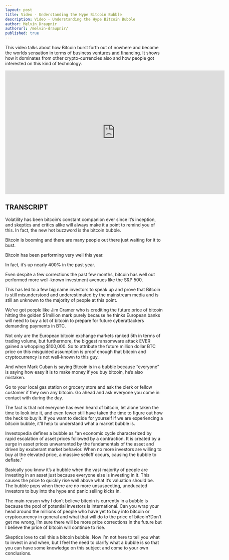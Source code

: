 ```yaml
---
layout: post
title: Video - Understanding the Hype Bitcoin Bubble
description: Video - Understanding the Hype Bitcoin Bubble
author: Melvin Draupnir
authorurl: /melvin-draupnir/ 
published: true
---
```


<p>This video talks about how Bitcoin burst forth out of nowhere and become the worlds sensation in terms of business <a href="/bitcoin-venture-investing/">ventures and financing</a>. It shows how it dominates from other crypto-currencies also and how people got interested on this kind of technology.</p>

<center><iframe width="700" height="394" src="https://www.youtube.com/embed/pdtjUcuJkfk" frameborder="0" allowfullscreen></iframe></center>

<h2>TRANSCRIPT</h2>

Volatility has been bitcoin’s constant companion ever since it’s inception, and skeptics and critics alike will always make it a point to remind you of this. In fact, the new hot buzzword is the bitcoin bubble. 

Bitcoin is booming and there are many people out there just waiting for it to bust.

Bitcoin has been performing very well this year. 

In fact, it’s up nearly 400% in the past year. 

Even despite a few corrections the past few months, bitcoin has well out performed more well-known investment avenues like the S&P 500. 

This has led to a few big name investors to speak up and prove that Bitcoin is still misunderstood and underestimated by the mainstream media and is still an unknown to the majority of people at this point. 

We’ve got people like Jim Cramer who is crediting the future price of bitcoin hitting the golden $1million mark purely because he thinks European banks will need to buy a lot of bitcoin to prepare for future cyberattackers demanding payments in BTC. 

Not only are the European bitcoin exchange markets ranked 5th in terms of trading volume, but furthermore, the biggest ransomware attack EVER gained a whopping $100,000. So to attribute the future million dollar BTC price on this misguided assumption is proof enough that bitcoin and cryptocurrency is not well-known to this guy.

And when Mark Cuban is saying Bitcoin is in a bubble because “everyone” is saying how easy it is to make money if you buy bitcoin, he’s also mistaken.

Go to your local gas station or grocery store and ask the clerk or fellow customer if they own any bitcoin. Go ahead and ask everyone you come in contact with during the day. 

The fact is that not everyone has even heard of bitcoin, let alone taken the time to look into it, and even fewer still have taken the time to figure out how the heck to buy it. If you want to decide for yourself if we are experiencing a bitcoin bubble, it’ll help to understand what a market bubble is.

Investopedia defines a bubble as "an economic cycle characterized by rapid escalation of asset prices followed by a contraction. It is created by a surge in asset prices unwarranted by the fundamentals of the asset and driven by exuberant market behavior. When no more investors are willing to buy at the elevated price, a massive selloff occurs, causing the bubble to deflate."

Basically you know it’s a bubble when the vast majority of people are investing in an asset just because everyone else is investing in it. This causes the price to quickly rise well above what it’s valuation should be. The bubble pops when there are no more unsuspecting, uneducated investors to buy into the hype and panic selling kicks in.

The main reason why I don’t believe bitcoin is currently in a bubble is because the pool of potential investors is international. 
Can you wrap your head around the millions of people who have yet to buy into bitcoin or cryptocurrency in general and what that will do to the price of bitcoin?Don’t get me wrong, I’m sure there will be more price corrections in the future but I believe the price of bitcoin will continue to rise. 

Skeptics love to call this a bitcoin bubble. Now I’m not here to tell you what to invest in and when, but I feel the need to clarify what a bubble is so that you can have some knowledge on this subject and come to your own conclusions.
